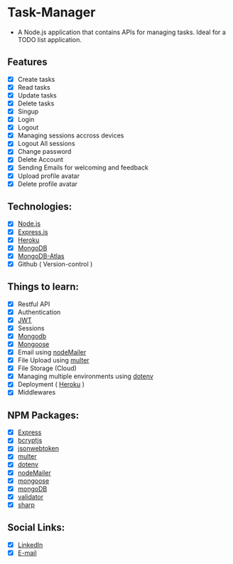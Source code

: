 # Task-Manager

- A Node.js application that contains APIs for managing tasks. Ideal for a TODO list application.

## Features

- [x] Create tasks
- [x] Read tasks
- [x] Update tasks
- [x] Delete tasks
- [x] Singup
- [x] Login
- [x] Logout
- [x] Managing sessions accross devices
- [x] Logout All sessions
- [x] Change password
- [x] Delete Account
- [x] Sending Emails for welcoming and feedback
- [x] Upload profile avatar
- [x] Delete profile avatar

## Technologies:

- [x] [Node.js](https://nodejs.org/en/)
- [x] [Express.js](https://expressjs.com/en/)
- [x] [Heroku](https://www.heroku.com/)
- [x] [MongoDB](https://www.mongodb.com/)
- [x] [MongoDB-Atlas](https://www.mongodb.com/cloud/atlas/)
- [x] Github ( Version-control )

## Things to learn:

- [x] Restful API
- [x] Authentication
- [x] [JWT](https://www.npmjs.com/package/jsonwebtoken)
- [x] Sessions
- [x] [Mongodb](https://www.npmjs.com/package/mongodb)
- [x] [Mongoose](https://mongoosejs.com/)
- [x] Email using [nodeMailer](https://www.npmjs.com/package/nodemailer)
- [x] File Upload using [multer](https://www.npmjs.com/package/multer)
- [x] File Storage (Cloud)
- [x] Managing multiple environments using [dotenv](https://www.npmjs.com/package/dotenv)
- [x] Deployment ( [Heroku](https://www.heroku.com/) )
- [x] Middlewares

## NPM Packages:

- [x] [Express](https://www.npmjs.com/package/express)
- [x] [bcryptjs](https://www.npmjs.com/package/bcryptjs)
- [x] [jsonwebtoken](https://www.npmjs.com/package/jsonwebtoken)
- [x] [multer](https://www.npmjs.com/package/multer)
- [x] [dotenv](https://www.npmjs.com/package/dotenv)
- [x] [nodeMailer](https://www.npmjs.com/package/nodemailer)
- [x] [mongoose](https://www.npmjs.com/package/mongoose)
- [x] [mongoDB](https://www.npmjs.com/package/mongodb)
- [x] [validator](https://www.npmjs.com/package/validator)
- [x] [sharp](https://www.npmjs.com/package/sharp)

## Social Links:

- [x] [LinkedIn](https://www.linkedin.com/in/vikas-kumar-6564a7185/)
- [x] [E-mail](mailto:mr.rajput7547@gmail.com)
